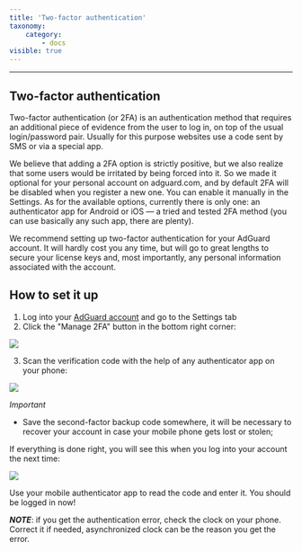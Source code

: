```yaml
---
title: 'Two-factor authentication'
taxonomy:
    category:
        - docs
visible: true
---
```

---------------------------
Two-factor authentication
---------------------------
Two-factor authentication (or 2FA) is an authentication method that requires an additional piece of evidence from the user to log in, on top of the usual login/password pair. Usually for this purpose websites use a code sent by SMS or via a special app.

We believe that adding a 2FA option is strictly positive, but we also realize that some users would be irritated by being forced into it. So we made it optional for your personal account on adguard.com, and by default 2FA will be disabled when you register a new one. You can enable it manually in the Settings. As for the available options, currently there is only one: an authenticator app for Android or iOS — a tried and tested 2FA method (you can use basically any such app, there are plenty).

We recommend setting up two-factor authentication for your AdGuard account. It will hardly cost you any time, but will go to great lengths to secure your license keys and, most importantly, any personal information associated with the account.


## How to set it up

1) Log into your [AdGuard account](https://auth.adguard.com/login.html) and go to the Settings tab
2) Click the "Manage 2FA" button in the bottom right corner:

<img src="https://cdn.adguard.com/public/Adguard/kb/newscreenshots/En/General/2Fa1en.png" />

3) Scan the verification code with the help of any authenticator app on your phone:

<img src="https://cdn.adguard.com/public/Adguard/kb/newscreenshots/En/General/2Fa2en.png" />

*Important*
* Save the second-factor backup code somewhere, it will be necessary to recover your account in case your mobile phone gets lost or stolen;

If everything is done right, you will see this when you log into your account the next time:

<img src="https://cdn.adguard.com/public/Adguard/kb/newscreenshots/En/General/2Fa3en.png" />

Use your mobile authenticator app to read the code and enter it. You should be logged in now!

***NOTE***: if you get the authentication error, check the clock on your phone. Correct it if needed, asynchronized clock can be the reason you get the error.